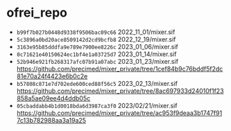 # ofrei_repo

* ``b99f7b027b0448d9338f9506bac09c66`` 2022_11_01/mixer.sif
* ``5c3896a0bd20ace8509142d2cd9bcfb8`` 2022_12_19/mixer.sif
* ``3163e95b85dddfa9e789e7900ee8226c`` 2023_01_06/mixer.sif
* ``0c71621e40150624ec1bf4e1a03725d7`` 2023_01_14/mixer.sif
* ``52b946e921fb268317afc07b91a07abc`` 2023_01_23/mixer.sif https://github.com/precimed/mixer_private/tree/1cef84b9c76bddf5f2dc81e70a24f4423e6b0c2e
* ``b57808c871e7d702ede600ced88f56c5`` 2023_02_13/mixer.sif https://github.com/precimed/mixer_private/tree/8ac697933d24010f1f23858a5ae09ee4d4ddb05c
* ``05cbaddabb4b1d0018bda6d3987ca3f0`` 2023/02/21/mixer.sif https://github.com/precimed/mixer_private/tree/ac953f9deaa3b1747f917c13b782988aa3a19a25

